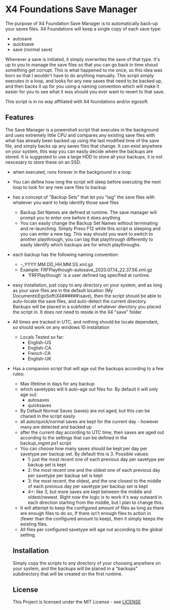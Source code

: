 
# X4 Foundations Save Manager

The purpose of X4 Foundation Save Manager is to automatically back-up your saves files. X4 Foundations will keep a single copy of each save type:

* autosave
* quicksave
* save (normal save)

Whenever a save is initiated, it simply overwrites the save of that type. It's up to you to manage the save files so that you can go back in time shoud something get corrupt. This is what happened to me once, so this idea was born so that I wouldn't have to do anything manually. This script simply executes in a loop, and looks for any new saves that need to be backed up, and then backs it up for you using a naming convention which will make it easier for you to see what it was should you ever want to revert to that save. 

This script is in no way affiliated with X4 foundations and/or egosoft.

## Features

The Save Manager is a powershell script that executes in the background and uses extremely little CPU and compares any existing save files with what has already been backed up using the last modified time of the save file, and simply backs up any saves files that change. It can exist anywhere on your system, this way you can easily decide where the backups are stored. It is suggested to use a large HDD to store all your backups, it is not nescesary to store these on an SSD.

* when executed, runs forever in the background in a loop.
* You can define how long the script will sleep before executing the next loop to look for any new save files to backup
* has a concept of "Backup Sets" that let you "tag" the save files with whatever you want to help identify those save files
  * Backup Set Names are defined at runtime. The save manager will prompt you to enter one before it does anything
  * You can easily change the Backup Set Names without terminating and re-launching. Simply Press F12 while this script is sleeping and you can enter a new tag. This way should you want to switch to another playthrough, you can tag that playthrough differently to easily identify which backups are for which playthroughs. 
* each backup has the following naming convention:
  * <tag>-<savetype>_YYYY.MM.DD_HH.MM.SS.xml.gz
  * Example: FRFPlaythough-autosave_2020.07.14_22.37.56.xml.gz
    * 'FRFPlaythough' is a user defined tag specified at runtime. 
* easy installation, just copy to any directory on your system, and as long as your save files are in the default location (My Documents\EgoSoft\X4\######\save), then the script should be able to auto-locate the save files, and auto-detect the current directory. Backups will be placed in a subfolder of whatever dierctory you placed the script in. It does not need to reside in the X4 "save" folder
* All times are tracked in UTC, and nothing should be locale dependant, so should work on any windows 10 installation
  * Locals Tested so far:
    * English-US
    * English-CA
    * French-CA
    * English-UK
* Has a companion script that will age out the backups according to a few rules:
  * Max lifetime in days for any backup
  * which savetypes will it auto-age out files for. By default it will only age out:
    * autosaves
    * quicksaves
  * By Default Normal Saves (saves) are not aged, but this can be chaned in the script easily
  * all auto/quick/normal saves are kept for the current day - however many are detected and backed up
  * after the current day according to UTC time, then saves are aged out according to the settings that can be defined in the backup_mgmt.ps1 script
  * You can choose how many saves should be kept per day per savetype per backup set. By default this is 3. Possible values:
    * 1: just the most recent one of each previous day per savetype per backup set is kept
    * 2: the most recent one and the oldest one of each previous day per savetype per backup set is kept
    * 3: the most recent, the oldest, and the one closest to the middle of each previous day per savetype per backup set is kept
    * 4+: like 3, but more saves are kept between the middle and oldest/newest. Right now the logic is to work it's way outward in each direction starting from the middle, but I plan to change this.
  * It will attempt to keep the configured amount of files as long as there are enough files to do so, If there isn't enough files to action in (fewer than the configured amount to keep), then it simply keeps the existing files.
  * All files per configured savetype will age out according to the global setting.

  ## Installation

  Simply copy the scripts to any directory of your choosing anywhere on your system, and the backups will be placed in a "backups" subdirectory that will be created on the first runtime.

  ## License

  This Project is licensed under the MIT License - see [LICENSE](LICENSE)